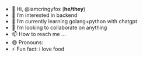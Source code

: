 - 👋 Hi, @iamcringyfox (__he/they__)
- 👀 I’m interested in backend
- 🌱 I’m currently learning golang+python with chatgpt
- 💞️ I’m looking to collaborate on anything
- 📫 How to reach me ...
- 😄 Pronouns: 
- ⚡ Fun fact: i love food

<!---
iamcringyfox/iamcringyfox is a ✨ special ✨ repository because its `README.md` (this file) appears on your GitHub profile.
You can click the Preview link to take a look at your changes.
--->
